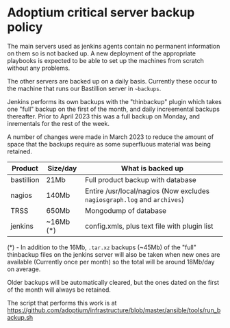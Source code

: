 # Adoptium critical server backup policy

The main servers used as jenkins agents contain no permanent information on
them so is not backed up. A new deployment of the appropriate playbooks is
expected to be able to set up the machines from scratch without any
problems.

The other servers are backed up on a daily basis. Currently these occur to
the machine that runs our Bastillion server in `~backups`.

Jenkins performs its own backups with the "thinbackup" plugin which takes
one "full" backup on the first of the month, and daily increemental backups
thereafter. Prior to April 2023 this was a full backup on Monday, and
inrementals for the rest of the week.

A number of changes were made in March 2023 to reduce the amount of space
that the backups require as some superfluous material was being retained.

Product | Size/day | What is backed up
--- | --- | ---
bastillion | 21Mb | Full product backup with database
nagios | 140Mb | Entire /usr/local/nagios (Now excludes `nagiosgraph.log` and `archives`)
TRSS | 650Mb | Mongodump of database
jenkins | ~16Mb (*) | config.xmls, plus text file with plugin list

(*) - In addition to the 16Mb, `.tar.xz` backups (~45Mb) of the "full"
thinbackup files on the jenkins server will also be taken when new ones are
available (Currently once per month) so the total will be around 18Mb/day on
average.

Older backups will be automatically cleared, but the ones dated on the first
of the month will always be retained.

The script that performs this work is at
https://github.com/adoptium/infrastructure/blob/master/ansible/tools/run_backup.sh
